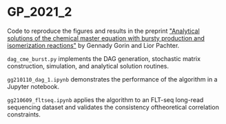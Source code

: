 # GP_2021_2

Code to reproduce the figures and results in the preprint ["Analytical solutions of the chemical master equation with bursty production and isomerization reactions"](https://www.biorxiv.org/content/10.1101/2021.03.24.436847v1) by Gennady Gorin and Lior Pachter. 

``dag_cme_burst.py`` implements the DAG generation, stochastic matrix construction, simulation, and analytical solution routines. 

``gg210110_dag_1.ipynb`` demonstrates the performance of the algorithm in a Jupyter notebook.

``gg210609_fltseq.ipynb`` applies the algorithm to an FLT-seq long-read sequencing dataset and validates the consistency oftheoretical correlation constraints.

